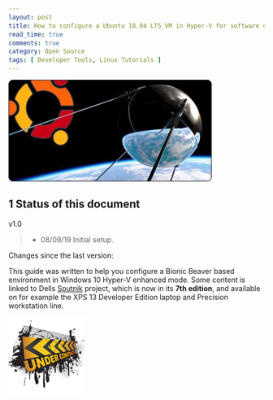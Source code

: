 ```yaml
---
layout: post
title: How to configure a Ubuntu 18.04 LTS VM in Hyper-V for software development
read_time: true
comments: true
category: Open Source 
tags: [ Developer Tools, Linux Tutorials ]
---
```


![Project Sputnik](/assets/sputnik.png)

**1 Status of this document**
-----------------------------

v1.0
> * 08/09/19 Initial setup.

Changes since the last version:

This guide was written to help you configure a Bionic Beaver based environment in Windows 10 Hyper-V enhanced mode.
Some content is linked to Dells [Sputnik](https://bartongeorge.io/2018/11/29/sputnik-turns-6-presenting-the-folks-behind-it/) project, which is now in its **7th edition**, and available on for example the XPS 13 Developer Edition laptop and Precision workstation line.

![](/assets/under-construction.png)
